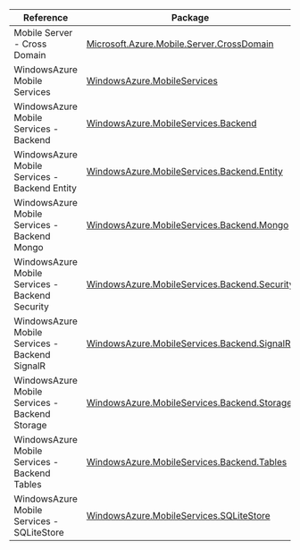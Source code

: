 | Reference | Package | Source |
|---|---|---|
|Mobile Server - Cross Domain|[Microsoft.Azure.Mobile.Server.CrossDomain](https://www.nuget.org/packages/Microsoft.Azure.Mobile.Server.CrossDomain)|[GitHub](https://github.com/Azure/azure-sdk-for-net/blob/main/)|
|WindowsAzure Mobile Services|[WindowsAzure.MobileServices](https://www.nuget.org/packages/WindowsAzure.MobileServices)|[GitHub](https://github.com/Azure/azure-sdk-for-net/blob/main/)|
|WindowsAzure Mobile Services - Backend|[WindowsAzure.MobileServices.Backend](https://www.nuget.org/packages/WindowsAzure.MobileServices.Backend)|[GitHub](https://github.com/Azure/azure-sdk-for-net/blob/main/)|
|WindowsAzure Mobile Services - Backend Entity|[WindowsAzure.MobileServices.Backend.Entity](https://www.nuget.org/packages/WindowsAzure.MobileServices.Backend.Entity)|[GitHub](https://github.com/Azure/azure-sdk-for-net/blob/main/)|
|WindowsAzure Mobile Services - Backend Mongo|[WindowsAzure.MobileServices.Backend.Mongo](https://www.nuget.org/packages/WindowsAzure.MobileServices.Backend.Mongo)|[GitHub](https://github.com/Azure/azure-sdk-for-net/blob/main/)|
|WindowsAzure Mobile Services - Backend Security|[WindowsAzure.MobileServices.Backend.Security](https://www.nuget.org/packages/WindowsAzure.MobileServices.Backend.Security)|[GitHub](https://github.com/Azure/azure-sdk-for-net/blob/main/)|
|WindowsAzure Mobile Services - Backend SignalR|[WindowsAzure.MobileServices.Backend.SignalR](https://www.nuget.org/packages/WindowsAzure.MobileServices.Backend.SignalR)|[GitHub](https://github.com/Azure/azure-sdk-for-net/blob/main/)|
|WindowsAzure Mobile Services - Backend Storage|[WindowsAzure.MobileServices.Backend.Storage](https://www.nuget.org/packages/WindowsAzure.MobileServices.Backend.Storage)|[GitHub](https://github.com/Azure/azure-sdk-for-net/blob/main/)|
|WindowsAzure Mobile Services - Backend Tables|[WindowsAzure.MobileServices.Backend.Tables](https://www.nuget.org/packages/WindowsAzure.MobileServices.Backend.Tables)|[GitHub](https://github.com/Azure/azure-sdk-for-net/blob/main/)|
|WindowsAzure Mobile Services - SQLiteStore|[WindowsAzure.MobileServices.SQLiteStore](https://www.nuget.org/packages/WindowsAzure.MobileServices.SQLiteStore)|[GitHub](https://github.com/Azure/azure-sdk-for-net/blob/main/)|
